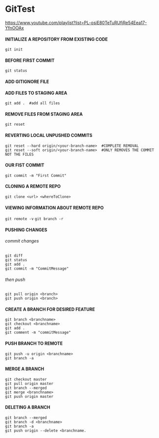 # GitTest
https://www.youtube.com/playlist?list=PL-osiE80TeTuRUfjRe54Eea17-YfnOOAx  
#### INITIALIZE A REPOSITORY FROM EXISTING CODE
`git init`

#### BEFORE FIRST COMMIT
`git status`

#### ADD GITIGNORE FILE

#### ADD FILES TO STAGING AREA
`git add .  #add all files`

#### REMOVE FILES FROM STAGING AREA
`git reset`

#### REVERTING LOCAL UNPUSHED COMMITS
`git reset --hard origin/<your-branch-name>  #COMPLETE REMOVAL`  
`git reset --soft origin/<your-branch-name>  #ONLY REMOVES THE COMMIT NOT THE FILES`  

#### OUR FIST COMMIT
`git commit -m "First Commit"`

#### CLONING A REMOTE REPO
`git clone <url> <whereToClone>`

#### VIEWING INFORMATION ABOUT REMOTE REPO
`git remote -v`
`git branch -r`

#### PUSHING CHANGES
###### commit changes
`git diff`  
`git status`  
`git add .`  
`git commit -m "CommitMessage"`
###### then push
`git pull origin <branch>`  
`git push origin <branch>`

#### CREATE A BRANCH FOR DESIRED FEATURE
`git branch <branchname>`  
`git checkout <branchname>`  
`git add . `  
`git comment -m "commitMessage"`

#### PUSH BRANCH TO REMOTE
`git push -u origin <branchname>`  
`git branch -a`

#### MERGE A BRANCH
`git checkout master`  
`git pull origin master`  
`git branch --merged`  
`git merge <branchname>`  
`git push origin master`  

#### DELETING A BRANCH
`git branch --merged`  
`git branch -d <branchname>`  
`git branch -a`  
`git push origin --delete <branchname.`  
